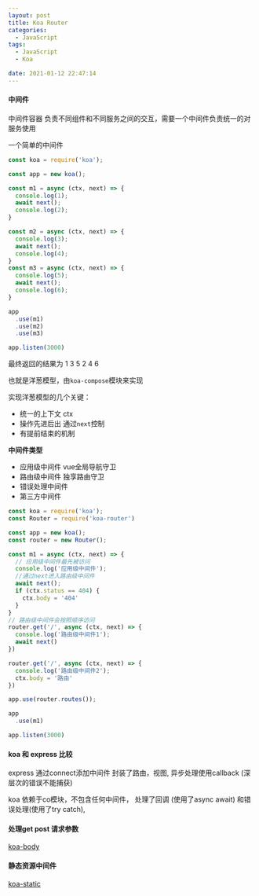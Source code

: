 ```yaml
---
layout: post
title: Koa Router
categories:
  - JavaScript
tags:
  - JavaScript
  - Koa

date: 2021-01-12 22:47:14
---
```


#### 中间件

中间件容器 负责不同组件和不同服务之间的交互，需要一个中间件负责统一的对服务使用

一个简单的中间件

```javascript
const koa = require('koa');

const app = new koa();

const m1 = async (ctx, next) => {
  console.log(1);
  await next();
  console.log(2);
}

const m2 = async (ctx, next) => {
  console.log(3);
  await next();
  console.log(4);
}
const m3 = async (ctx, next) => {
  console.log(5);
  await next();
  console.log(6);
}

app
  .use(m1)
  .use(m2)
  .use(m3)

app.listen(3000)
```

最终返回的结果为 1 3 5 2 4 6

也就是洋葱模型，由`koa-compose`模块来实现

实现洋葱模型的几个关键：

+ 统一的上下文 ctx
+ 操作先进后出 通过`next`控制
+ 有提前结束的机制

**中间件类型**

+ 应用级中间件 vue全局导航守卫
+ 路由级中间件 独享路由守卫
+ 错误处理中间件  
+ 第三方中间件


```javascript
const koa = require('koa');
const Router = require('koa-router')

const app = new koa();
const router = new Router();

const m1 = async (ctx, next) => {
  // 应用级中间件最先被访问
  console.log('应用级中间件');
  //通过next进入路由级中间件
  await next();
  if (ctx.status == 404) {
    ctx.body = '404'
  }
}
// 路由级中间件会按照顺序访问
router.get('/', async (ctx, next) => {
  console.log('路由级中间件1');
  await next()
})

router.get('/', async (ctx, next) => {
  console.log('路由级中间件2');
  ctx.body = '路由'
})

app.use(router.routes());

app
  .use(m1)

app.listen(3000)
```

#### koa 和 express 比较

express 通过connect添加中间件 封装了路由，视图, 异步处理使用callback (深层次的错误不能捕获)

koa 依赖于co模块，不包含任何中间件， 处理了回调 (使用了async await) 和错误处理(使用了try catch),





#### 处理get post 请求参数

[koa-body](https://github.com/dlau/koa-body#readme)

#### 静态资源中间件

[koa-static](https://github.com/koajs/static#readme)